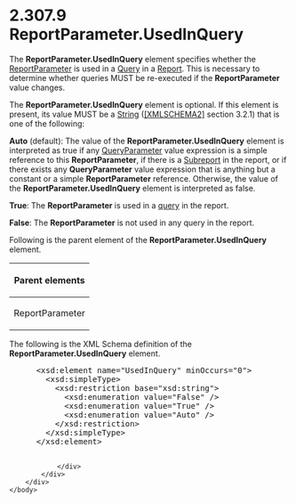 <html dir="LTR" xmlns:mshelp="http://msdn.microsoft.com/mshelp" xmlns:ddue="http://ddue.schemas.microsoft.com/authoring/2003/5" xmlns:xlink="http://www.w3.org/1999/xlink" xmlns:tool="http://www.microsoft.com/tooltip">
    <head>
        <meta http-equiv="Content-Type" content="text/html; CHARSET=utf-8"></meta>
        <meta name="save" content="history"></meta>
        <title>2.307.9 ReportParameter.UsedInQuery</title>
        <xml>
            <mshelp:toctitle title="2.307.9 ReportParameter.UsedInQuery"></mshelp:toctitle>
            <mshelp:rltitle title="[MS-RDL]: ReportParameter.UsedInQuery"></mshelp:rltitle>
            <mshelp:keyword index="A" term="a3c3c80d-dbb6-4bb3-b333-b9c2e5d3d860"></mshelp:keyword>
            <mshelp:attr name="DCSext.ContentType" value="open specification"></mshelp:attr>
            <mshelp:attr name="AssetID" value="a3c3c80d-dbb6-4bb3-b333-b9c2e5d3d860"></mshelp:attr>
            <mshelp:attr name="TopicType" value="kbRef"></mshelp:attr>
            <mshelp:attr name="DCSext.Title" value="[MS-RDL]: ReportParameter.UsedInQuery" />
        </xml>
    </head>
    <body>
        <div id="header">
            <h1 class="heading">2.307.9 ReportParameter.UsedInQuery</h1>
        </div>
        <div id="mainSection">
            <div id="mainBody">
                <div id="allHistory" class="saveHistory"></div>
                <div id="sectionSection0" class="section" name="collapseableSection">
                    

<p>The <b>ReportParameter.UsedInQuery</b> element specifies
whether the <a href="7c3f4c83-9172-48db-94c1-693295c5d623.md">ReportParameter</a>
is used in a <a href="1d2b1998-e078-435f-8c03-a3d894a9843e.md">Query</a> in a
<a href="6bbaafec-020b-406c-b4e7-5e4318b616cb.md">Report</a>. This is
necessary to determine whether queries MUST be re-executed if the <b>ReportParameter</b>
value changes. </p>

<p>The <b>ReportParameter.UsedInQuery</b> element is optional.
If this element is present, its value MUST be a <a href="1ed81ef3-a683-45e3-aaad-bd2bbe71bc3d.md">String</a> (<a href="https://go.microsoft.com/fwlink/?LinkId=90610">[XMLSCHEMA2]</a> section
3.2.1) that is one of the following:</p>

<p><b>Auto</b> (default): The value of the <b>ReportParameter.UsedInQuery</b>
element is interpreted as true if any <a href="51130040-07dd-4ce6-88e8-fe6a2f411d07.md">QueryParameter</a> value
expression is a simple reference to this <b>ReportParameter</b>, if there is a <a href="04d4d6d6-e103-48fc-b4f7-bf5b4a7e56e5.md">Subreport</a> in the report,
or if there exists any <b>QueryParameter</b> value expression that is anything
but a constant or a simple <b>ReportParameter</b> reference. Otherwise, the
value of the <b>ReportParameter.UsedInQuery</b> element is interpreted as
false.</p>

<p><b>True</b>: The <b>ReportParameter</b> is used in a <a href="b2482b3f-74ab-4ca8-a9e5-c07955011743.md#gt_37fbc661-f744-48fa-9d8e-f34513cab9c2">query</a> in the report.</p>

<p><b>False</b>: The <b>ReportParameter</b> is not used
in any query in the report.</p>

<p>Following is the parent element of the <b>ReportParameter.UsedInQuery</b>
element.</p>

<table>
 <thead>
  <tr>
   <th>
   <p>Parent elements</p>
   </th>
  </tr>
 </thead>
 <tr>
  <td>
  <p>ReportParameter</p>
  </td>
 </tr>
</table>

<p>The following is the XML Schema definition of the <b>ReportParameter.UsedInQuery</b>
element.</p>

<dl>
<dd>
<div><pre> &lt;xsd:element name=&quot;UsedInQuery&quot; minOccurs=&quot;0&quot;&gt;
   &lt;xsd:simpleType&gt;
     &lt;xsd:restriction base=&quot;xsd:string&quot;&gt;
       &lt;xsd:enumeration value=&quot;False&quot; /&gt;
       &lt;xsd:enumeration value=&quot;True&quot; /&gt;
       &lt;xsd:enumeration value=&quot;Auto&quot; /&gt;
     &lt;/xsd:restriction&gt;
   &lt;/xsd:simpleType&gt;
 &lt;/xsd:element&gt;
  
</pre></div>
</dd></dl>


                </div>
            </div>
        </div>
    </body>
</html>